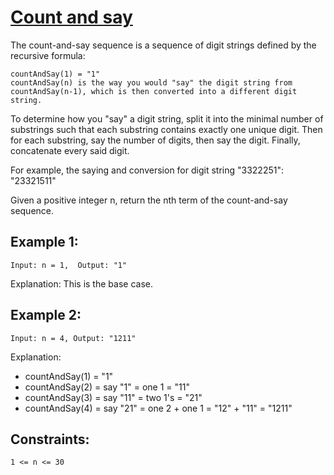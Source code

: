 # [Count and say](https://leetcode.com/problems/count-and-say/)
The count-and-say sequence is a sequence of digit strings defined by the recursive formula:

    countAndSay(1) = "1"
    countAndSay(n) is the way you would "say" the digit string from countAndSay(n-1), which is then converted into a different digit string.

To determine how you "say" a digit string, split it into the minimal number of substrings such that each substring contains exactly one unique digit. Then for each substring, say the number of digits, then say the digit. Finally, concatenate every said digit.

For example, the saying and conversion for digit string "3322251": "23321511"

Given a positive integer n, return the nth term of the count-and-say sequence.

## Example 1:

`Input: n = 1,  Output: "1"`

Explanation: This is the base case.


## Example 2:

`Input: n = 4, Output: "1211"`

Explanation:
- countAndSay(1) = "1"
- countAndSay(2) = say "1" = one 1 = "11"
- countAndSay(3) = say "11" = two 1's = "21"
- countAndSay(4) = say "21" = one 2 + one 1 = "12" + "11" = "1211"

 

## Constraints:

    1 <= n <= 30


